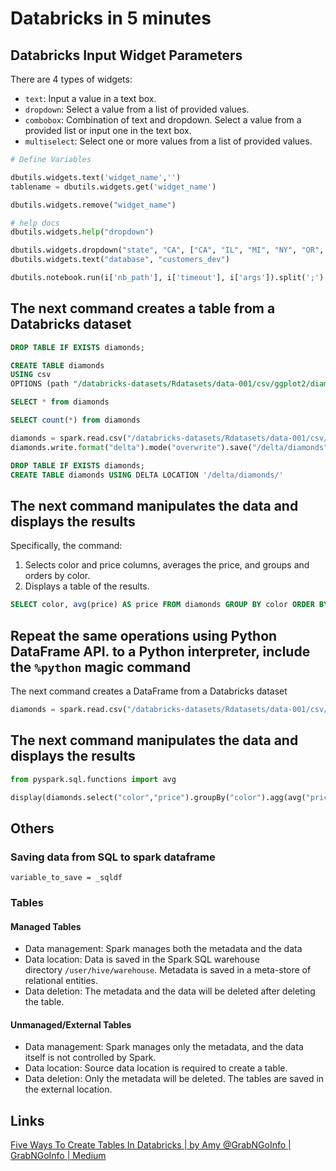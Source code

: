 # Databricks in 5 minutes

## Databricks Input Widget Parameters

There are 4 types of widgets:

- `text`: Input a value in a text box.
- `dropdown`: Select a value from a list of provided values.
- `combobox`: Combination of text and dropdown. Select a value from a provided list or input one in the text box.
- `multiselect`: Select one or more values from a list of provided values.

```python
# Define Variables

dbutils.widgets.text('widget_name','')
tablename = dbutils.widgets.get('widget_name')

dbutils.widgets.remove("widget_name")

# help docs
dbutils.widgets.help("dropdown")

dbutils.widgets.dropdown("state", "CA", ["CA", "IL", "MI", "NY", "OR", "VA"])
dbutils.widgets.text("database", "customers_dev")

dbutils.notebook.run(i['nb_path'], i['timeout'], i['args']).split(';')
```

## The next command creates a table from a Databricks dataset

```sql
DROP TABLE IF EXISTS diamonds;

CREATE TABLE diamonds
USING csv
OPTIONS (path "/databricks-datasets/Rdatasets/data-001/csv/ggplot2/diamonds.csv", header "true")

SELECT * from diamonds

SELECT count(*) from diamonds
```

```python
diamonds = spark.read.csv("/databricks-datasets/Rdatasets/data-001/csv/ggplot2/diamonds.csv", header="true", inferSchema="true")
diamonds.write.format("delta").mode("overwrite").save("/delta/diamonds")
```

```sql
DROP TABLE IF EXISTS diamonds;
CREATE TABLE diamonds USING DELTA LOCATION '/delta/diamonds/'
```

## The next command manipulates the data and displays the results

Specifically, the command:

1. Selects color and price columns, averages the price, and groups and orders by color.
1. Displays a table of the results.

```sql
SELECT color, avg(price) AS price FROM diamonds GROUP BY color ORDER BY color
```

## Repeat the same operations using Python DataFrame API. to a Python interpreter, include the `%python` magic command

The next command creates a DataFrame from a Databricks dataset

```python
diamonds = spark.read.csv("/databricks-datasets/Rdatasets/data-001/csv/ggplot2/diamonds.csv", header="true", inferSchema="true")
```

## The next command manipulates the data and displays the results

```python
from pyspark.sql.functions import avg

display(diamonds.select("color","price").groupBy("color").agg(avg("price")).sort("color"))
```

## Others

### Saving data from SQL to spark dataframe

`variable_to_save = _sqldf`

### Tables

#### Managed Tables

- Data management: Spark manages both the metadata and the data
- Data location: Data is saved in the Spark SQL warehouse directory `/user/hive/warehouse`. Metadata is saved in a meta-store of relational entities.
- Data deletion: The metadata and the data will be deleted after deleting the table.

#### Unmanaged/External Tables

- Data management: Spark manages only the metadata, and the data itself is not controlled by Spark.
- Data location: Source data location is required to create a table.
- Data deletion: Only the metadata will be deleted. The tables are saved in the external location.

## Links

[Five Ways To Create Tables In Databricks | by Amy @GrabNGoInfo | GrabNGoInfo | Medium](https://medium.com/grabngoinfo/five-ways-to-create-tables-in-databricks-cd3847cfc3aa)
